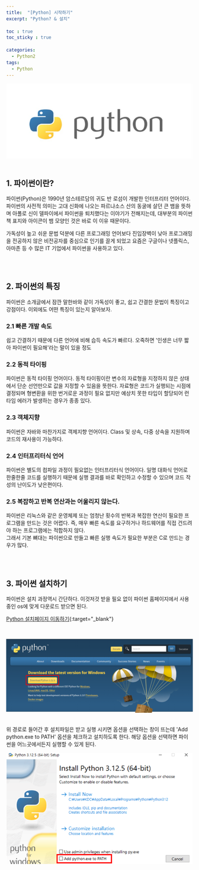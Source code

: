 ```yaml
---
title:  "[Python] 시작하기"
excerpt: "Python? & 설치"

toc : true
toc_sticky : true

categories:
  - Python2
tags: 
  - Python
---
```



<img src="/assets/images/python.PNG"><br/><br/>


## 1. 파이썬이란?

파이썬(Python)은 1990년 암스테르담의 귀도 반 로섬이 개발한 인터프리터 언어이다. <br/>
파이썬의 사전적 의미는 고대 신화에 나오는 파르냐소스 산의 동굴에 살던 큰 뱀을 뜻하며 아폴로 신이 델파이에서
파이썬을 퇴치했다는 이야기가 전해지는데, 대부분의 파이썬 책 표지와 아이콘이 뱀 모양인 것은 바로 이 이유 때문이다.


가독성이 높고 쉬운 문법 덕분에 다른 프로그래밍 언어보다 진입장벽이 낮아 프로그래밍을 전공하지 않은
비전공자를 중심으로 인기를 끌게 되었고 요즘은 구글이나 넷플릭스, 아마존 등 수 많은 IT 기업에서 파이썬을 사용하고 있다.

<br/><br/>


## 2. 파이썬의 특징

파이썬은 소개글에서 잠깐 말한바와 같이 가독성이 좋고, 쉽고 간결한 문법이 특징이고 강점이다.
이외에도 어떤 특징이 있는지 알아보자.


### 2.1 빠른 개발 속도

쉽고 간결하기 때문에 다른 언어에 비해 습득 속도가 빠르다. 오죽하면 '인생은 너무 짧아 파이썬이 필요해'라는 말이 있을 정도


### 2.2 동적 타이핑

파이썬은 동적 타이핑 언어이다. 
동적 타이핑이란 변수의 자료형을 지정하지 않은 상태에서 단순 선언만으로 값을 지정할 수 있음을 뜻한다.
자료형은 코드가 실행되는 시점에 결정되며 형변환을 위한 번거로운 과정이 필요 없지만
예상치 못한 타입이 할당되어 런타임 에러가 발생하는 경우가 종종 있다.


### 2.3 객체지향

파이썬은 자바와 마찬가지로 객제지향 언어이다. Class 및 상속, 다중 상속을 지원하며 코드의 재사용이 가능하다.


### 2.4 인터프리터식 언어

파이썬은 별도의 컴파일 과정이 필요없는 인터프리터식 언어이다. 일명 대화식 언어로 한줄한줄 코드를 실행하기 때문에 
실행 결과를 바로 확인하고 수정할 수 있으며 코드 작성의 난이도가 낮은편이다.


### 2.5 복잡하고 반복 연산과는 어울리지 않는다.

파이썬은 리눅스와 같은 운영체제 또는 엄청난 횟수의 반복과 복잡한 연산이 필요한 프로그램을 만드는 것은 어렵다.
즉, 매우 빠른 속도를 요구하거나 하드웨어를 직접 건드려야 하는 프로그램에는 적합하지 않다. <br/>
그래서 기본 뼈대는 파이썬으로 만들고 빠른 실행 속도가 필요한 부분은 C로 만드는 경우가 많다.

<br/><br/>


## 3. 파이썬 설치하기

파이썬은 설치 과정역시 간단하다. 이것저것 받을 필요 없이 파이썬 홈페이지에서 사용중인 os에 맞게 
다운로드 받으면 된다.

 [Python 설치페이지 이동하기](https://www.python.org/downloads/){:target="_blank"}

 <br/>

 <img src="/assets/images/python_download.PNG"><br/><br/>

 위 경로로 들어간 후 설치파일은 받고 실행 시키면 옵션을 선택하는 창이 뜨는데 'Add python.exe to PATH' 옵션을 
 체크하고 설치하도록 한다. 해당 옵션을 선택하면 파이썬을 어느곳에서든지 실행할 수 있게 된다.

 <img src="/assets/images/python_download2.PNG"><br/><br/>






